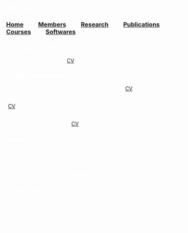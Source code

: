 ## <font color="white"> Members <font>

### [Home](index.md)<img src="test_space.png" width="40" height="1">[Members](members.md)<img src="test_space.png" width="40" height="1">[Research](research.md)<img src="test_space.png" width="40" height="1">[Publications](Publications)<img src="test_space.png" width="40" height="1">[Courses](Courses)<img src="test_space.png" width="40" height="1">[Softwares](softwares.md)

 ### **Principal Investigator**
Tran Nguyen Lan, Ph.D. [[CV](LanTran_CV_0421.pdf)]

### **HCMIP Researchers**
Le Bin Ho, Ph.D. (postdoc at Tohoku University) [[CV](DrLeBinHo-CV.pdf)]

Nguyen Bich Duyen, M.Sc. (Ph.D. student at Central Michigan University) [[CV](NguyenBichDuyen-EN.pdf)]

Nguyen Thanh Hoang, M.Sc. (Ph.D. student at Graduate University of Science and Technology) [[CV](NguyenThanhHoang-CV.pdf)]

### **Students**
Le Van Tan, M.Sc., Ph.D. student at VNUHCM-University of Science

Le Hoang Hai, M.Sc., pre-grad student at HCMIP

Le Trong Nhan, undergrad student at VNUHCM-University of Science
  
### **Collaborators**
  Prof. Takeshi Yanai, Nagoya University

  Prof. Eric Neuscamman, UC Berkeley

  Dr. Hugh Burton, University of Cambridge  
